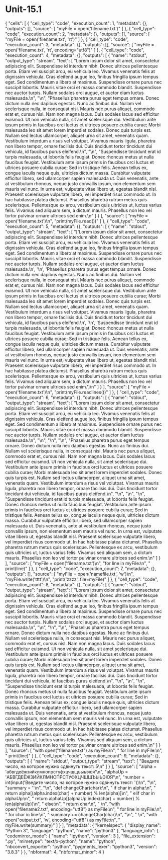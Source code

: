 # Unit-15.1
{
 "cells": [
  {
   "cell_type": "code",
   "execution_count": 1,
   "metadata": {},
   "outputs": [],
   "source": [
    "myFile = open('filename.txt')"
   ]
  },
  {
   "cell_type": "code",
   "execution_count": 2,
   "metadata": {},
   "outputs": [],
   "source": [
    "myFile = open('filename.txt', 'rt')"
   ]
  },
  {
   "cell_type": "code",
   "execution_count": 3,
   "metadata": {},
   "outputs": [],
   "source": [
    "myFile = open('filename.txt', 'rt', encoding=\"utf8\")"
   ]
  },
  {
   "cell_type": "code",
   "execution_count": 4,
   "metadata": {},
   "outputs": [
    {
     "name": "stdout",
     "output_type": "stream",
     "text": [
      "Lorem ipsum dolor sit amet, consectetur adipiscing elit. Suspendisse id interdum nibh. Donec ultrices pellentesque porta. Etiam vel suscipit arcu, eu vehicula leo. Vivamus venenatis felis at dignissim vehicula. Cras eleifend augue leo, finibus fringilla ipsum tempus eget. Sed condimentum a libero at maximus. Suspendisse ornare purus nec suscipit lobortis. Mauris vitae orci et massa commodo blandit. Suspendisse nec auctor turpis. Nullam sodales orci augue, et auctor diam luctus malesuada.\n",
      "\n",
      "Phasellus pharetra purus eget tempus ornare. Donec dictum nulla nec dapibus egestas. Nunc ac finibus dui. Nullam vel scelerisque nulla, in consequat nisi. Mauris nec purus aliquet, commodo erat et, cursus nisl. Nam non magna lacus. Duis sodales lacus sed efficitur euismod. Ut non vehicula nulla, sit amet scelerisque dui. Vestibulum ante ipsum primis in faucibus orci luctus et ultrices posuere cubilia curae; Morbi malesuada leo sit amet lorem imperdiet sodales. Donec quis turpis est. Nullam sed lectus ullamcorper, aliquet urna sit amet, venenatis quam. Vestibulum interdum a risus vel volutpat. Vivamus mauris ligula, pharetra non libero tempor, ornare facilisis dui. Duis tincidunt tortor tincidunt dui vehicula, id faucibus purus eleifend.\n",
      "\n",
      "Suspendisse tincidunt erat id turpis malesuada, ut lobortis felis feugiat. Donec rhoncus metus ut nulla faucibus feugiat. Vestibulum ante ipsum primis in faucibus orci luctus et ultrices posuere cubilia curae; Sed in tristique felis. Aenean tellus ex, congue iaculis neque quis, ultricies dictum massa. Curabitur vulputate efficitur libero, sed ullamcorper sapien malesuada ut. Duis venenatis, ante at vestibulum rhoncus, neque justo convallis ipsum, non elementum sem mauris vel nunc. In urna est, vulputate vitae libero ut, egestas blandit nisl. Praesent scelerisque vulputate libero, vel imperdiet risus commodo ut. In hac habitasse platea dictumst. Phasellus pharetra rutrum metus quis scelerisque. Pellentesque ex arcu, vestibulum quis ultricies ut, luctus varius felis. Vivamus sed aliquam sem, a dictum mauris. Phasellus non leo vel tortor pulvinar ornare ultrices sed enim.\n"
     ]
    }
   ],
   "source": [
    "myFile = open('filename.txt')\n",
    "print(myFile.read())"
   ]
  },
  {
   "cell_type": "code",
   "execution_count": 5,
   "metadata": {},
   "outputs": [
    {
     "name": "stdout",
     "output_type": "stream",
     "text": [
      "['Lorem ipsum dolor sit amet, consectetur adipiscing elit. Suspendisse id interdum nibh. Donec ultrices pellentesque porta. Etiam vel suscipit arcu, eu vehicula leo. Vivamus venenatis felis at dignissim vehicula. Cras eleifend augue leo, finibus fringilla ipsum tempus eget. Sed condimentum a libero at maximus. Suspendisse ornare purus nec suscipit lobortis. Mauris vitae orci et massa commodo blandit. Suspendisse nec auctor turpis. Nullam sodales orci augue, et auctor diam luctus malesuada.\\n', '\\n', 'Phasellus pharetra purus eget tempus ornare. Donec dictum nulla nec dapibus egestas. Nunc ac finibus dui. Nullam vel scelerisque nulla, in consequat nisi. Mauris nec purus aliquet, commodo erat et, cursus nisl. Nam non magna lacus. Duis sodales lacus sed efficitur euismod. Ut non vehicula nulla, sit amet scelerisque dui. Vestibulum ante ipsum primis in faucibus orci luctus et ultrices posuere cubilia curae; Morbi malesuada leo sit amet lorem imperdiet sodales. Donec quis turpis est. Nullam sed lectus ullamcorper, aliquet urna sit amet, venenatis quam. Vestibulum interdum a risus vel volutpat. Vivamus mauris ligula, pharetra non libero tempor, ornare facilisis dui. Duis tincidunt tortor tincidunt dui vehicula, id faucibus purus eleifend.\\n', '\\n', 'Suspendisse tincidunt erat id turpis malesuada, ut lobortis felis feugiat. Donec rhoncus metus ut nulla faucibus feugiat. Vestibulum ante ipsum primis in faucibus orci luctus et ultrices posuere cubilia curae; Sed in tristique felis. Aenean tellus ex, congue iaculis neque quis, ultricies dictum massa. Curabitur vulputate efficitur libero, sed ullamcorper sapien malesuada ut. Duis venenatis, ante at vestibulum rhoncus, neque justo convallis ipsum, non elementum sem mauris vel nunc. In urna est, vulputate vitae libero ut, egestas blandit nisl. Praesent scelerisque vulputate libero, vel imperdiet risus commodo ut. In hac habitasse platea dictumst. Phasellus pharetra rutrum metus quis scelerisque. Pellentesque ex arcu, vestibulum quis ultricies ut, luctus varius felis. Vivamus sed aliquam sem, a dictum mauris. Phasellus non leo vel tortor pulvinar ornare ultrices sed enim.']\n"
     ]
    }
   ],
   "source": [
    "myFile = open('filename.txt')\n",
    "print(myFile.readlines())"
   ]
  },
  {
   "cell_type": "code",
   "execution_count": 6,
   "metadata": {},
   "outputs": [
    {
     "name": "stdout",
     "output_type": "stream",
     "text": [
      "Lorem ipsum dolor sit amet, consectetur adipiscing elit. Suspendisse id interdum nibh. Donec ultrices pellentesque porta. Etiam vel suscipit arcu, eu vehicula leo. Vivamus venenatis felis at dignissim vehicula. Cras eleifend augue leo, finibus fringilla ipsum tempus eget. Sed condimentum a libero at maximus. Suspendisse ornare purus nec suscipit lobortis. Mauris vitae orci et massa commodo blandit. Suspendisse nec auctor turpis. Nullam sodales orci augue, et auctor diam luctus malesuada.\n",
      "\n",
      "\n",
      "\n",
      "Phasellus pharetra purus eget tempus ornare. Donec dictum nulla nec dapibus egestas. Nunc ac finibus dui. Nullam vel scelerisque nulla, in consequat nisi. Mauris nec purus aliquet, commodo erat et, cursus nisl. Nam non magna lacus. Duis sodales lacus sed efficitur euismod. Ut non vehicula nulla, sit amet scelerisque dui. Vestibulum ante ipsum primis in faucibus orci luctus et ultrices posuere cubilia curae; Morbi malesuada leo sit amet lorem imperdiet sodales. Donec quis turpis est. Nullam sed lectus ullamcorper, aliquet urna sit amet, venenatis quam. Vestibulum interdum a risus vel volutpat. Vivamus mauris ligula, pharetra non libero tempor, ornare facilisis dui. Duis tincidunt tortor tincidunt dui vehicula, id faucibus purus eleifend.\n",
      "\n",
      "\n",
      "\n",
      "Suspendisse tincidunt erat id turpis malesuada, ut lobortis felis feugiat. Donec rhoncus metus ut nulla faucibus feugiat. Vestibulum ante ipsum primis in faucibus orci luctus et ultrices posuere cubilia curae; Sed in tristique felis. Aenean tellus ex, congue iaculis neque quis, ultricies dictum massa. Curabitur vulputate efficitur libero, sed ullamcorper sapien malesuada ut. Duis venenatis, ante at vestibulum rhoncus, neque justo convallis ipsum, non elementum sem mauris vel nunc. In urna est, vulputate vitae libero ut, egestas blandit nisl. Praesent scelerisque vulputate libero, vel imperdiet risus commodo ut. In hac habitasse platea dictumst. Phasellus pharetra rutrum metus quis scelerisque. Pellentesque ex arcu, vestibulum quis ultricies ut, luctus varius felis. Vivamus sed aliquam sem, a dictum mauris. Phasellus non leo vel tortor pulvinar ornare ultrices sed enim.\n"
     ]
    }
   ],
   "source": [
    "myFile = open('filename.txt')\n",
    "for line in myFile:\n",
    "    print(line)"
   ]
  },
  {
   "cell_type": "code",
   "execution_count": 7,
   "metadata": {},
   "outputs": [],
   "source": [
    "myFile = open('namefile.txt', 'w')\n",
    "myFile.write('tttt')\n",
    "print('zzzz', file=myFile)"
   ]
  },
  {
   "cell_type": "code",
   "execution_count": 8,
   "metadata": {},
   "outputs": [
    {
     "name": "stdout",
     "output_type": "stream",
     "text": [
      "Lorem ipsum dolor sit amet, consectetur adipiscing elit. Suspendisse id interdum nibh. Donec ultrices pellentesque porta. Etiam vel suscipit arcu, eu vehicula leo. Vivamus venenatis felis at dignissim vehicula. Cras eleifend augue leo, finibus fringilla ipsum tempus eget. Sed condimentum a libero at maximus. Suspendisse ornare purus nec suscipit lobortis. Mauris vitae orci et massa commodo blandit. Suspendisse nec auctor turpis. Nullam sodales orci augue, et auctor diam luctus malesuada.\n",
      "\n",
      "\n",
      "\n",
      "Phasellus pharetra purus eget tempus ornare. Donec dictum nulla nec dapibus egestas. Nunc ac finibus dui. Nullam vel scelerisque nulla, in consequat nisi. Mauris nec purus aliquet, commodo erat et, cursus nisl. Nam non magna lacus. Duis sodales lacus sed efficitur euismod. Ut non vehicula nulla, sit amet scelerisque dui. Vestibulum ante ipsum primis in faucibus orci luctus et ultrices posuere cubilia curae; Morbi malesuada leo sit amet lorem imperdiet sodales. Donec quis turpis est. Nullam sed lectus ullamcorper, aliquet urna sit amet, venenatis quam. Vestibulum interdum a risus vel volutpat. Vivamus mauris ligula, pharetra non libero tempor, ornare facilisis dui. Duis tincidunt tortor tincidunt dui vehicula, id faucibus purus eleifend.\n",
      "\n",
      "\n",
      "\n",
      "Suspendisse tincidunt erat id turpis malesuada, ut lobortis felis feugiat. Donec rhoncus metus ut nulla faucibus feugiat. Vestibulum ante ipsum primis in faucibus orci luctus et ultrices posuere cubilia curae; Sed in tristique felis. Aenean tellus ex, congue iaculis neque quis, ultricies dictum massa. Curabitur vulputate efficitur libero, sed ullamcorper sapien malesuada ut. Duis venenatis, ante at vestibulum rhoncus, neque justo convallis ipsum, non elementum sem mauris vel nunc. In urna est, vulputate vitae libero ut, egestas blandit nisl. Praesent scelerisque vulputate libero, vel imperdiet risus commodo ut. In hac habitasse platea dictumst. Phasellus pharetra rutrum metus quis scelerisque. Pellentesque ex arcu, vestibulum quis ultricies ut, luctus varius felis. Vivamus sed aliquam sem, a dictum mauris. Phasellus non leo vel tortor pulvinar ornare ultrices sed enim.\n"
     ]
    }
   ],
   "source": [
    "with open(\"filename.txt\") as myFile:\n",
    "    for line in myFile:\n",
    "        print(line)"
   ]
  },
  {
   "cell_type": "code",
   "execution_count": 9,
   "metadata": {},
   "outputs": [
    {
     "name": "stdout",
     "output_type": "stream",
     "text": [
      "Введите число, на которое нужно сдвинуть текст: 5\n"
     ]
    }
   ],
   "source": [
    "alpha = 'абвгдеёжзийклмнопрстуфхцчшщъыьэюя'\n",
    "alphaUp = 'АБВГДЕЁЖЗИЙКЛМНОПРСТУФХЦЧШЩЪЫЬЭЮЯ'\n",
    "number = int(input('Введите число, на которое нужно сдвинуть текст: '))\n",
    "\n",
    "summary = ''\n",
    "\n",
    "def changeChar(char):\n",
    "    if char in alpha:\n",
    "        return alpha[(alpha.index(char) + number) % len(alpha)]\n",
    "    elif char in alphaUp:\n",
    "        return alphaUp[(alphaUp.index(char) + number) % len(alphaUp)]\n",
    "    else:\n",
    "        return char\n",
    "    \n",
    "with open(\"filename2.txt\", encoding=\"utf8\") as myFile:\n",
    "    for line in myFile:\n",
    "        for char in line:\n",
    "            summary += changeChar(char)\n",
    "\n",
    "        \n",
    "with open(\"output.txt\", 'w', encoding=\"utf8\") as myFile:\n",
    "    myFile.write(summary)"
   ]
  }
 ],
 "metadata": {
  "kernelspec": {
   "display_name": "Python 3",
   "language": "python",
   "name": "python3"
  },
  "language_info": {
   "codemirror_mode": {
    "name": "ipython",
    "version": 3
   },
   "file_extension": ".py",
   "mimetype": "text/x-python",
   "name": "python",
   "nbconvert_exporter": "python",
   "pygments_lexer": "ipython3",
   "version": "3.8.3"
  }
 },
 "nbformat": 4,
 "nbformat_minor": 4
}
